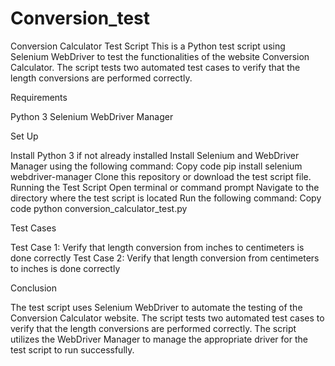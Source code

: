 # Conversion_test

Conversion Calculator Test Script
This is a Python test script using Selenium WebDriver to test the functionalities of the website Conversion Calculator. The script tests two automated test cases to verify that the length conversions are performed correctly.

Requirements

Python 3
Selenium
WebDriver Manager

Set Up

Install Python 3 if not already installed
Install Selenium and WebDriver Manager using the following command:
Copy code
pip install selenium webdriver-manager
Clone this repository or download the test script file.
Running the Test Script
Open terminal or command prompt
Navigate to the directory where the test script is located
Run the following command:
Copy code
python conversion_calculator_test.py

Test Cases

Test Case 1: Verify that length conversion from inches to centimeters is done correctly
Test Case 2: Verify that length conversion from centimeters to inches is done correctly

Conclusion

The test script uses Selenium WebDriver to automate the testing of the Conversion Calculator website. The script tests two automated test cases to verify that the length conversions are performed correctly. The script utilizes the WebDriver Manager to manage the appropriate driver for the test script to run successfully.
